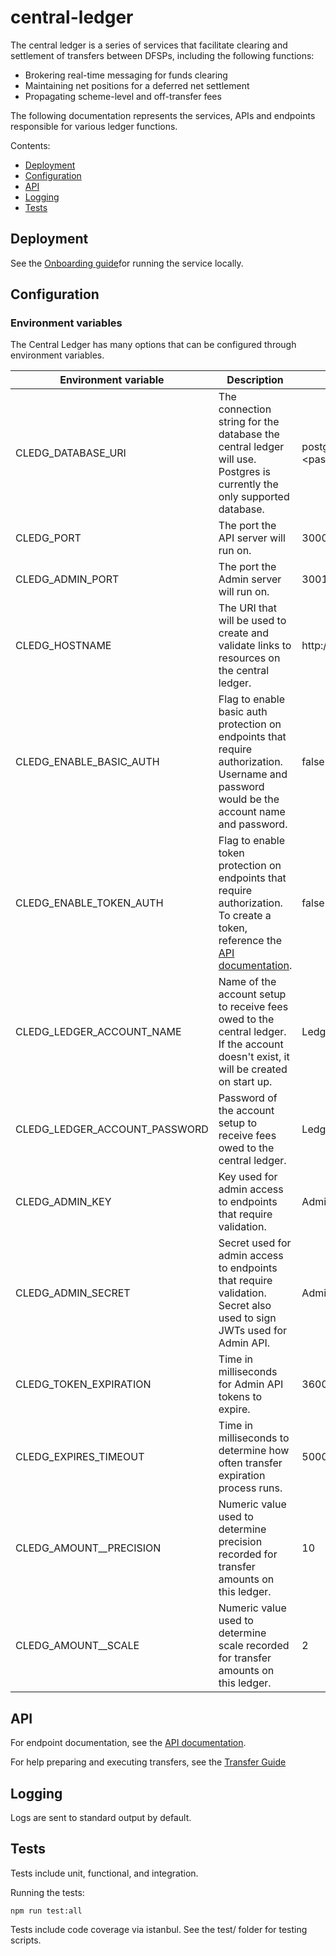 # central-ledger

The central ledger is a series of services that facilitate clearing and settlement of transfers between DFSPs, including the following functions:

- Brokering real-time messaging for funds clearing
- Maintaining net positions for a deferred net settlement
- Propagating scheme-level and off-transfer fees

The following documentation represents the services, APIs and endpoints responsible for various ledger functions.

Contents:

- [Deployment](#deployment)
- [Configuration](#configuration)
- [API](#api)
- [Logging](#logging)
- [Tests](#tests)

## Deployment

See the [Onboarding guide](LevelOneOnboarding.md)for running the service locally.

## Configuration

### Environment variables
The Central Ledger has many options that can be configured through environment variables.

| Environment variable | Description | Example values |
| -------------------- | ----------- | ------ |
| CLEDG\_DATABASE_URI   | The connection string for the database the central ledger will use. Postgres is currently the only supported database. | postgres://\<username>:\<password>@localhost:5432/central_ledger |
| CLEDG\_PORT | The port the API server will run on. | 3000 |
| CLEDG\_ADMIN_PORT | The port the Admin server will run on. | 3001 |
| CLEDG\_HOSTNAME | The URI that will be used to create and validate links to resources on the central ledger.  | http://central-ledger |
| CLEDG\_ENABLE\_BASIC_AUTH | Flag to enable basic auth protection on endpoints that require authorization. Username and password would be the account name and password. | false |
| CLEDG\_ENABLE\_TOKEN_AUTH | Flag to enable token protection on endpoints that require authorization. To create a token, reference the [API documentation](API.md). | false |
| CLEDG\_LEDGER\_ACCOUNT_NAME | Name of the account setup to receive fees owed to the central ledger. If the account doesn't exist, it will be created on start up. | LedgerName |
| CLEDG\_LEDGER\_ACCOUNT_PASSWORD | Password of the account setup to receive fees owed to the central ledger.  | LedgerPassword |
| CLEDG\_ADMIN_KEY | Key used for admin access to endpoints that require validation. | AdminKey |
| CLEDG\_ADMIN_SECRET | Secret used for admin access to endpoints that require validation. Secret also used to sign JWTs used for Admin API. | AdminSecret |
| CLEDG\_TOKEN_EXPIRATION | Time in milliseconds for Admin API tokens to expire. | 3600000 |
| CLEDG\_EXPIRES_TIMEOUT | Time in milliseconds to determine how often transfer expiration process runs. | 5000 |
| CLEDG\_AMOUNT__PRECISION | Numeric value used to determine precision recorded for transfer amounts on this ledger. | 10 |
| CLEDG\_AMOUNT__SCALE | Numeric value used to determine scale recorded for transfer amounts on this ledger. | 2 |


## API

For endpoint documentation, see the [API documentation](API.md).

For help preparing and executing transfers, see the [Transfer Guide](TransferGuide.md)

## Logging

Logs are sent to standard output by default.

## Tests

Tests include unit, functional, and integration. 

Running the tests:


    npm run test:all


Tests include code coverage via istanbul. See the test/ folder for testing scripts.
